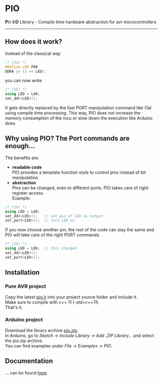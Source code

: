 [pio.h]: https://raw.githubusercontent.com/devfix/pio/master/pio/src/pio.h
[pio.zip]: https://raw.githubusercontent.com/devfix/pio/master/pio.zip
[documentation]: documentation.md

# PIO
**P**in **I**/**O** Library - Compile time hardware abstraction for avr microcontrollers
<hr>

## How does it work?
Instead of the classical way
```c++
/* (1a) */
#define LED PA0
DDRA |= (1 << LED);
```
 you can now write
```c++
/* (1b) */
using LED = LA0;
set_ddr<LED>();
```
It gets directly replaced by the fast PORT manipulation command like (1a) using compile time processing. This way, PIO does not increase the memory consumption of the mcu or slow down the execution like Arduino does.

## Why using PIO? The Port commands are enough...
The benefits are:
* **readable code**  
PIO provides a template function style to control pins instead of bit manipulation.
* **abstraction**  
Pins can be changed, even to different ports. PIO takes care of right register access.  
Example:
```c++
/* (2a) */
using LED = LA0;
set_ddr<LED>();   // set pin of LED as output
set_port<LED>();  // turn LED on
```
If you now choose another pin, the rest of the code can stay the same and PIO will take care of the right PORT commands.
```c++
/* (2b) */
using LED = LD6;  // this changed
set_ddr<LED>();
set_port<LED>();
```
## Installation

### Pure AVR project
Copy the latest [pio.h][pio.h] into your project source folder and include it.  
Make sure to compile with c++ 11 (*-std=c++11*)  
That's it.

### Arduino project
Download the library archive [pio.zip][pio.zip].  
In Arduino, go to *Sketch &rarr; Include Library &rarr; Add .ZIP Library...* and select the pio.zip archive.  
You can find examples under *File &rarr; Examples &rarr; PIO*.

## Documentation
... can be found [here][documentation].
